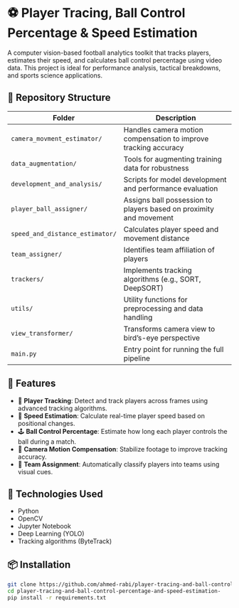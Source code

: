 # ⚽ Player Tracing, Ball Control Percentage & Speed Estimation

A computer vision-based football analytics toolkit that tracks players, estimates their speed, and calculates ball control percentage using video data. This project is ideal for performance analysis, tactical breakdowns, and sports science applications.

## 📁 Repository Structure

| Folder | Description |
|--------|-------------|
| `camera_movment_estimator/` | Handles camera motion compensation to improve tracking accuracy |
| `data_augmentation/` | Tools for augmenting training data for robustness |
| `development_and_analysis/` | Scripts for model development and performance evaluation |
| `player_ball_assigner/` | Assigns ball possession to players based on proximity and movement |
| `speed_and_distance_estimator/` | Calculates player speed and movement distance |
| `team_assigner/` | Identifies team affiliation of players |
| `trackers/` | Implements tracking algorithms (e.g., SORT, DeepSORT) |
| `utils/` | Utility functions for preprocessing and data handling |
| `view_transformer/` | Transforms camera view to bird’s-eye perspective |
| `main.py` | Entry point for running the full pipeline |



## 🚀 Features

- 🎯 **Player Tracking**: Detect and track players across frames using advanced tracking algorithms.
- 🏃 **Speed Estimation**: Calculate real-time player speed based on positional changes.
- 🕹️ **Ball Control Percentage**: Estimate how long each player controls the ball during a match.
- 🔄 **Camera Motion Compensation**: Stabilize footage to improve tracking accuracy.
- 🧠 **Team Assignment**: Automatically classify players into teams using visual cues.

## 🧪 Technologies Used

- Python
- OpenCV
- Jupyter Notebook
- Deep Learning (YOLO)
- Tracking algorithms (ByteTrack)

## 📦 Installation

```bash
git clone https://github.com/ahmed-rabi/player-tracing-and-ball-control-percentage-and-speed-estimation-
cd player-tracing-and-ball-control-percentage-and-speed-estimation-
pip install -r requirements.txt
